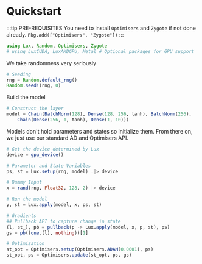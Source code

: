 # Quickstart

:::tip PRE-REQUISITES
You need to install `Optimisers` and `Zygote` if not done already.
`Pkg.add(["Optimisers", "Zygote"])`
:::

```julia
using Lux, Random, Optimisers, Zygote
# using LuxCUDA, LuxAMDGPU, Metal # Optional packages for GPU support
```

We take randomness very seriously

```julia
# Seeding
rng = Random.default_rng()
Random.seed!(rng, 0)
```

Build the model

```julia
# Construct the layer
model = Chain(BatchNorm(128), Dense(128, 256, tanh), BatchNorm(256),
    Chain(Dense(256, 1, tanh), Dense(1, 10)))
```

Models don't hold parameters and states so initialize them. From there on, we just use our
standard AD and Optimisers API.

```julia
# Get the device determined by Lux
device = gpu_device()

# Parameter and State Variables
ps, st = Lux.setup(rng, model) .|> device

# Dummy Input
x = rand(rng, Float32, 128, 2) |> device

# Run the model
y, st = Lux.apply(model, x, ps, st)

# Gradients
## Pullback API to capture change in state
(l, st_), pb = pullback(p -> Lux.apply(model, x, p, st), ps)
gs = pb((one.(l), nothing))[1]

# Optimization
st_opt = Optimisers.setup(Optimisers.ADAM(0.0001), ps)
st_opt, ps = Optimisers.update(st_opt, ps, gs)
```

